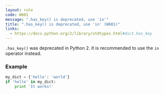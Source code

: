 ```yaml
---
layout: rule
code: W601
message: ".has_key() is deprecated, use 'in'"
title: ".has_key() is deprecated, use 'in' (W601)"
links:
  - https://docs.python.org/2/library/stdtypes.html#dict.has_key
---
```


`.has_key()` was deprecated in Python 2. It is recommended to use the `in` operator instead.

### Example

```python
my_dict = {'hello': 'world'}
if 'hello' in my_dict:
    print 'It works!'
```
